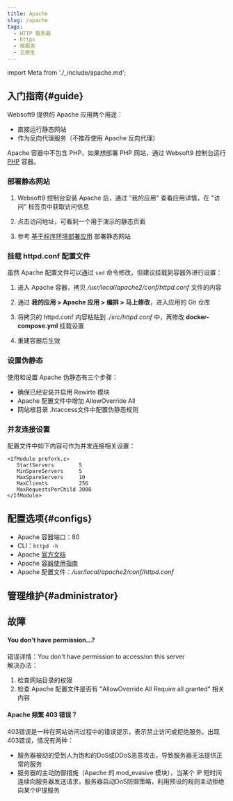 ```yaml
---
title: Apache
slug: /apache
tags:
  - HTTP 服务器
  - https
  - 微服务
  - 云原生
---
```


import Meta from './_include/apache.md';

<Meta name="meta" />

## 入门指南{#guide}

Websoft9 提供的 Apache 应用两个用途：

- 直接运行静态网站
- 作为反向代理服务（不推荐使用 Apache 反向代理）

Apache 容器中不包含 PHP，如果想部署 PHP 网站，通过 Websoft9 控制台运行 [PHP](./runtime/php) 容器。  

### 部署静态网站

1. Websoft9 控制台安装 Apache 后，通过 "我的应用" 查看应用详情，在 "访问" 标签页中获取访问信息

2. 点击访问地址，可看到一个用于演示的静态页面

3. 参考 [基于程序环境部署应用](./runtime) 部署静态网站


### 挂载 httpd.conf 配置文件

虽然 Apache 配置文件可以通过 `sed` 命令修改，但建议挂载到容器外进行设置：

1. 进入 Apache 容器，拷贝 */usr/local/apache2/conf/httpd.conf* 文件的内容

2. 通过 **我的应用 > Apache 应用 > 编排 > 马上修改**，进入应用的 Git 仓库

3. 将拷贝的 httpd.conf 内容粘贴到 *./src/httpd.conf* 中，再修改 **docker-compose.yml** 挂载设置

4. 重建容器后生效

### 设置伪静态

使用和设置 Apache 伪静态有三个步骤：

- 确保已经安装并启用 Rewirte 模块
- Apache 配置文件中增加 AllowOverride All
- 网站根目录 .htaccess文件中配置伪静态规则

### 并发连接设置

配置文件中如下内容可作为并发连接相关设置：

```
<IfModule prefork.c>
   StartServers        5
   MinSpareServers     5
   MaxSpareServers     10
   MaxClients          256
   MaxRequestsPerChild 3000
</IfModule>
```

## 配置选项{#configs}

- Apache 容器端口：80
- CLI：`httpd -h`
- Apache [官方文档](https://httpd.apache.org/docs/2.4/)
- Apache [容器使用指南](https://hub.docker.com/_/httpd)
- Apache 配置文件：*/usr/local/apache2/conf/httpd.conf*

## 管理维护{#administrator}

## 故障

#### You don't have permission...?

错误详情：You don't have permission to access/on this server  
解决办法：

1.  检查网站目录的权限
2.  检查 Apache 配置文件是否有 "AllowOverride All   Require all granted" 相关内容

#### Apache 频繁 403 错误？

403错误是一种在网站访问过程中的错误提示，表示禁止访问或拒绝服务。出现403错误，情况有两种：

- 服务器被动的受到人为饱和的DoS或DDoS恶意攻击，导致服务器无法提供正常的服务
- 服务器的主动防御措施（Apache 的 mod_evasive 模块），当某个 IP 短时间连续向服务器发送请求，服务器启动DoS防御策略，利用预设的规则主动拒绝向某个IP提服务
